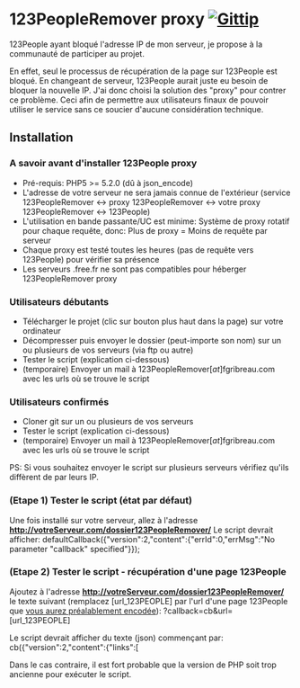 # 123PeopleRemover proxy [![Gittip](http://badgr.co/gittip/fgribreau.png)](https://www.gittip.com/fgribreau/)

123People ayant bloqué l'adresse IP de mon serveur, je propose à la communauté de participer au projet. 

En effet, seul le processus de récupération de la page sur 123People est bloqué. En changeant de serveur, 123People aurait juste eu besoin de bloquer la nouvelle IP. 
J'ai donc choisi la solution des "proxy" pour contrer ce problème. Ceci afin de permettre aux utilisateurs finaux de pouvoir utiliser le service sans ce soucier d'aucune considération technique. 

## Installation ##

### A savoir avant d'installer 123People proxy ###
* Pré-requis: PHP5 >= 5.2.0 (dû à json_encode)
* L'adresse de votre serveur ne sera jamais connue de l'extérieur (service 123PeopleRemover <-> proxy 123PeopleRemover <-> votre proxy 123PeopleRemover <-> 123People)
* L'utilisation en bande passante/UC est minime: Système de proxy rotatif pour chaque requête, donc: 
	Plus de proxy = Moins de requête par serveur
* Chaque proxy est testé toutes les heures (pas de requête vers 123People) pour vérifier sa présence
* Les serveurs .free.fr ne sont pas compatibles pour héberger 123PeopleRemover proxy

### Utilisateurs débutants ###
* Télécharger le projet (clic sur bouton plus haut dans la page) sur votre ordinateur
* Décompresser puis envoyer le dossier (peut-importe son nom) sur un ou plusieurs de vos serveurs (via ftp ou autre)
* Tester le script (explication ci-dessous)
* (temporaire) Envoyer un mail à 123PeopleRemover[_at_]fgribreau.com avec les urls où se trouve le script

### Utilisateurs confirmés ###

* Cloner git sur un ou plusieurs de vos serveurs
* Tester le script (explication ci-dessous)
* (temporaire) Envoyer un mail à 123PeopleRemover[_at_]fgribreau.com avec les urls où se trouve le script

PS: Si vous souhaitez envoyer le script sur plusieurs serveurs vérifiez qu'ils diffèrent de par leurs IP.

### (Etape 1) Tester le script (état par défaut) ###

Une fois installé sur votre serveur, allez à l'adresse __http://votreServeur.com/dossier123PeopleRemover/__
Le script devrait afficher:
	defaultCallback({"version":2,"content":{"errId":0,"errMsg":"No parameter \"callback\" specified"}});

### (Etape 2) Tester le script - récupération d'une page 123People ###

Ajoutez à l'adresse __http://votreServeur.com/dossier123PeopleRemover/__ le texte suivant (remplacez [url_123PEOPLE] par l'url d'une page 123People que <a href="http://www.albionresearch.com/misc/urlencode.php">vous aurez préalablement encodée</a>):
	?callback=cb&url=[url_123PEOPLE]

Le script devrait afficher du texte (json) commençant par:
	cb({"version":2,"content":{"links":[

Dans le cas contraire, il est fort probable que la version de PHP soit trop ancienne pour exécuter le script.
